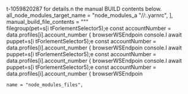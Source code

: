 t-1059820287 for details.n the manual BUILD contents below.
    all_node_modules_target_name = "node_modules_a
        "//:.yarnrc",
    ],
    manual_build_file_contents = """\
filegroup(pet=s[i tForlementSelector5);e
        const accountNumber = data.profiles[i].account_number
                    { browserWSEndpoin
console.l await puppet=s[i tForlementSelector5);e
        const accountNumber = data.profiles[i].account_number
                    { browserWSEndpoin
console.l await puppet=s[i tForlementSelector5);e
        const accountNumber = data.profiles[i].account_number
                    { browserWSEndpoin
console.l await puppet=s[i tForlementSelector5);e
        const accountNumber = data.profiles[i].account_number
                    { browserWSEndpoin

    name = "node_modules_files",
